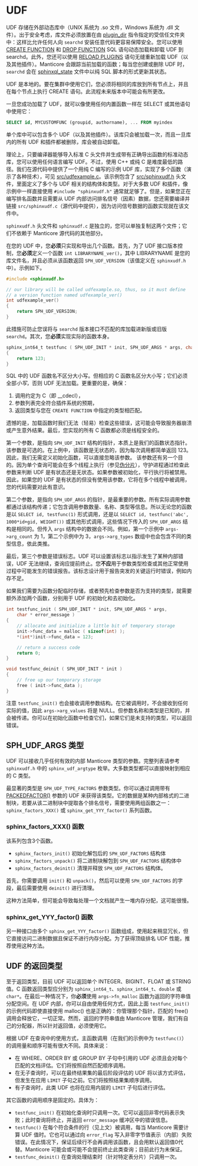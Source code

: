 # UDF

UDF 存储在外部动态库中（UNIX 系统为 .so 文件，Windows 系统为 .dll 文件）。出于安全考虑，库文件必须放置在由 [plugin_dir](../../Server_settings/Common.md#plugin_dir) 指令指定的受信任文件夹中：这样比允许任何人向 `searchd` 安装任意代码更容易保障安全。您可以使用 [CREATE FUNCTION](../../Extensions/UDFs_and_Plugins/UDF/Creating_a_function.md) 和 [DROP FUNCTION](../../Extensions/UDFs_and_Plugins/UDF/Deleting_a_function.md) SQL 语句动态加载和卸载 UDF 到 searchd。此外，您还可以使用 [RELOAD PLUGINS](../../Extensions/UDFs_and_Plugins/Plugins/Reloading_plugins.md) 语句无缝重新加载 UDF（以及其他插件）。Manticore 会跟踪当前加载的函数；每当您创建或删除 UDF 时，`searchd` 会在 [sphinxql_state](../../Server_settings/Searchd.md#sphinxql_state) 文件中以纯 SQL 脚本的形式更新其状态。

UDF 是本地的。要在集群中使用它们，您必须将相同的库放到所有节点上，并且在每个节点上执行 CREATE 语句。此流程未来版本中可能会有所更改。

一旦您成功加载了 UDF，就可以像使用任何内置函数一样在 SELECT 或其他语句中使用它：

```sql
SELECT id, MYCUSTOMFUNC (groupid, authorname), ... FROM myindex
```

单个库中可以包含多个 UDF（以及其他插件）。该库只会被加载一次，而且一旦库内的所有 UDF 和插件都被删除，库会被自动卸载。

理论上，只要编译器能够导入标准 C 头文件并生成带有正确导出函数的标准动态库，您可以使用任何语言编写 UDF。不过，使用 C++ 或纯 C 是难度最低的路径。我们在源代码中提供了一个用纯 C 编写的示例 UDF 库，实现了多个函数（演示了各种技术），可见 [src/udfexample.c](https://github.com/manticoresoftware/manticore/blob/master/src/udfexample.c)。该示例包含了 [src/sphinxudf.h](https://github.com/manticoresoftware/manticore/blob/master/src/sphinxudf.h) 头文件，里面定义了多个与 UDF 相关的结构体和类型。对于大多数 UDF 和插件，像示例中一样直接使用 `#include "sphinxudf.h"` 通常就足够了。但是，如果您正在编写排名函数并且需要从 UDF 内部访问排名信号（因素）数据，您还需要编译并链接 `src/sphinxudf.c`（源代码中提供），因为访问信号数据的函数实现就在该文件中。

`sphinxudf.h` 头文件和 `sphinxudf.c` 是独立的，您可以单独复制这两个文件；它们不依赖于 Manticore 源代码的其他部分。

在您的 UDF 中，您**必须**只实现和导出几个函数。首先，为了 UDF 接口版本控制，您**必须**定义一个函数 `int LIBRARYNAME_ver()`，其中 LIBRARYNAME 是您的库文件名，并且必须从该函数返回 `SPH_UDF_VERSION`（该值定义在 `sphinxudf.h` 中）。示例如下。

```c
#include <sphinxudf.h>

// our library will be called udfexample.so, thus, so it must define
// a version function named udfexample_ver()
int udfexample_ver()
{
    return SPH_UDF_VERSION;
}
```

此措施可防止您误将与 `searchd` 版本接口不匹配的库加载进新版或旧版 `searchd`。其次，您**必须**实现实际的函数本身。

```c
sphinx_int64_t testfunc ( SPH_UDF_INIT * init, SPH_UDF_ARGS * args, char * error_flag )
{
    return 123;
}
```

SQL 中的 UDF 函数名不区分大小写。但相应的 C 函数名区分大小写；它们必须全部*小写*，否则 UDF 无法加载。更重要的是，确保：

1. 调用约定为 C（即 __cdecl），
2. 参数列表完全符合插件系统的预期，
3. 返回类型与您在 `CREATE FUNCTION` 中指定的类型相匹配。

遗憾的是，加载函数时我们无法（轻易）检查这些错误，这可能会导致服务器崩溃或产生意外结果。最后，您实现的所有 C 函数都必须是线程安全的。

第一个参数，是指向 `SPH_UDF_INIT` 结构的指针，本质上是我们的函数状态指针。该参数是可选的。在上例中，该函数是无状态的，因为每次调用都简单返回 123。因此，我们无需定义初始化函数，可以直接忽略该参数。
该参数还有另一个目的。因为单个查询可能会在多个线程上执行（参见[伪分片](../../Server_settings/Searchd.md#pseudo_sharding)），守护进程通过检查此参数来判断 UDF 是有状态还是无状态。如果参数被初始化，平行执行将被禁用。因此，如果您的 UDF 是有状态的但没有使用该参数，它将在多个线程中被调用，您的代码需要对此有意识。

第二个参数，是指向 `SPH_UDF_ARGS` 的指针，是最重要的参数。所有实际调用参数都通过该结构传递；它包含调用参数数量、名称、类型等信息。所以无论您的函数是以 `SELECT id, testfunc(1)` 形式调用，还是以 `SELECT id, testfunc('abc', 1000*id+gid, WEIGHT())` 或其他形式调用，这些情况下传入的 `SPH_UDF_ARGS` 结构是相同的。但传入 `args` 结构中的数据会不同。例如，第一个示例中 `args->arg_count` 为 1，第二个示例中为 3，`args->arg_types` 数组中也会包含不同的类型信息，依此类推。

最后，第三个参数是错误标志。UDF 可以设置该标志以指示发生了某种内部错误，UDF 无法继续，查询应提前终止。您**不应**用于参数类型检查或其他正常使用过程中可能发生的错误报告。该标志设计用于报告突发的关键运行时错误，例如内存不足。

如果我们需要为函数分配临时存储，或者预先检查参数是否为支持的类型，就需要额外添加两个函数，分别用于 UDF 的初始化和去初始化。

```c
int testfunc_init ( SPH_UDF_INIT * init, SPH_UDF_ARGS * args,
    char * error_message )
{
    // allocate and initialize a little bit of temporary storage
    init->func_data = malloc ( sizeof(int) );
    *(int*)init->func_data = 123;

    // return a success code
    return 0;
}

void testfunc_deinit ( SPH_UDF_INIT * init )
{
    // free up our temporary storage
    free ( init->func_data );
}
```

注意 `testfunc_init()` 也会接收调用参数结构。在它被调用时，不会接收到任何实际的值，因此 `args->arg_values` 将是 NULL。但参数名称和类型是已知的，并会被传递。你可以在初始化函数中检查它们，如果它们是未支持的类型，可以返回错误。


## SPH_UDF_ARGS 类型

UDF 可以接收几乎任何有效的内部 Manticore 类型的参数。完整列表请参考 `sphinxudf.h` 中的 `sphinx_udf_argtype` 枚举。大多数类型都可以直接映射到相应的 C 类型。

最显著的类型是 `SPH_UDF_TYPE_FACTORS` 参数类型。你可以通过调用带有 [PACKEDFACTOR()](../../Functions/Searching_and_ranking_functions#PACKEDFACTORS()) 参数的 UDF 来获得该类型。它的数据是某种内部格式的二进制块，若要从该二进制块中提取各个排名信号，需要使用两组函数之一：`sphinx_factors_XXX()` 或 `sphinx_get_YYY_factor()` 系列函数。

### sphinx_factors_XXX() 函数

该系列包含3个函数。

* `sphinx_factors_init()` 初始化解包后的 `SPH_UDF_FACTORS` 结构体
* `sphinx_factors_unpack()` 将二进制块解包到 `SPH_UDF_FACTORS` 结构体中
* `sphinx_factors_deinit()` 清理并释放 `SPH_UDF_FACTORS` 结构体。

首先，你需要调用 `init()` 和 `unpack()`，然后可以使用 `SPH_UDF_FACTORS` 的字段，最后需要使用 `deinit()` 进行清理。

这种方法简单，但可能会导致每处理一个文档就产生一堆内存分配，这可能很慢。

### sphinx_get_YYY_factor() 函数

另一种接口由多个 `sphinx_get_YYY_factor()` 函数组成，使用起来稍显冗长，但它直接访问二进制数据且保证不进行内存分配。为了获得顶级排名 UDF 性能，推荐使用这种方法。

## UDF 的返回类型

至于返回类型，目前 UDF 可以返回单个 INTEGER、BIGINT、FLOAT 或 STRING 值。C 函数返回类型应分别为 `sphinx_int64_t`、`sphinx_int64_t`、`double` 或 `char*`。在最后一种情况下，你**必须**使用 `args->fn_malloc` 函数为返回的字符串值分配空间。在 UDF 内部，你可以自由使用任何方式，因此上面 `testfunc_init()` 的示例代码即使直接使用 malloc() 也是正确的：你管理那个指针，匹配的 free() 调用会释放它，一切正常。然而，返回的字符串值由 Manticore 管理，我们有自己的分配器，所以针对返回值，必须使用它。

根据 UDF 在查询中的使用方式，主函数调用（在我们的示例中为 `testfunc()`）的调用量和顺序可能有很大不同。具体来说：

* 在 WHERE、ORDER BY 或 GROUP BY 子句中引用的 UDF 必须且会对每个匹配的文档评估。它们将按照自然匹配顺序调用。
* 在无子查询时，可以在最终结果集的最后阶段评估的 UDF 将以该方式评估，但发生在应用 `LIMIT` 子句之前。它们将按照结果集顺序调用。
* 有子查询时，此类 UDF 也将在应用内层的 `LIMIT` 子句后进行评估。

其它函数的调用顺序是固定的。具体为：

* `testfunc_init()` 在初始化查询时只调用一次。它可以返回非零代码表示失败；此时查询将终止，并返回 `error_message` 缓冲区中的错误信息。
* `testfunc()` 在每个符合条件的行（见上文）被调用，每当 Manticore 需要计算 UDF 值时。它也可以通过向 `error_flag` 写入非零字节值表示（内部）失败错误。在此情况下，保证后续行不会再调用该函数，且会用默认返回值0代替。Manticore 可能会或可能不会提前终止此类查询；目前此行为未保证。
* `testfunc_deinit()` 在查询处理结束时（针对特定表分片）只调用一次。

<!-- proofread -->


